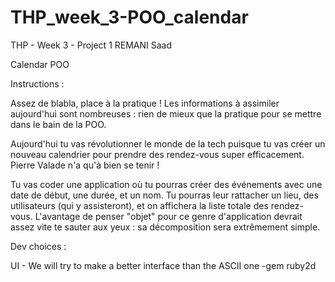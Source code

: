 # THP_week_3-POO_calendar



THP - Week 3 - Project 1 REMANI Saad 

Calendar POO

Instructions :

Assez de blabla, place à la pratique ! Les informations à assimiler aujourd'hui sont nombreuses : rien de mieux que la pratique pour se mettre dans le bain de la POO.

Aujourd'hui tu vas révolutionner le monde de la tech puisque tu vas créer un nouveau calendrier pour prendre des rendez-vous super efficacement. Pierre Valade n'a qu'à bien se tenir !

Tu vas coder une application où tu pourras créer des événements avec une date de début, une durée, et un nom. Tu pourras leur rattacher un lieu, des utilisateurs (qui y assisteront), et on affichera la liste totale des rendez-vous. L'avantage de penser "objet" pour ce genre d'application devrait assez vite te sauter aux yeux : sa décomposition sera extrêmement simple.

Dev choices :

UI - We will try to make a better interface than the ASCII one -gem ruby2d
